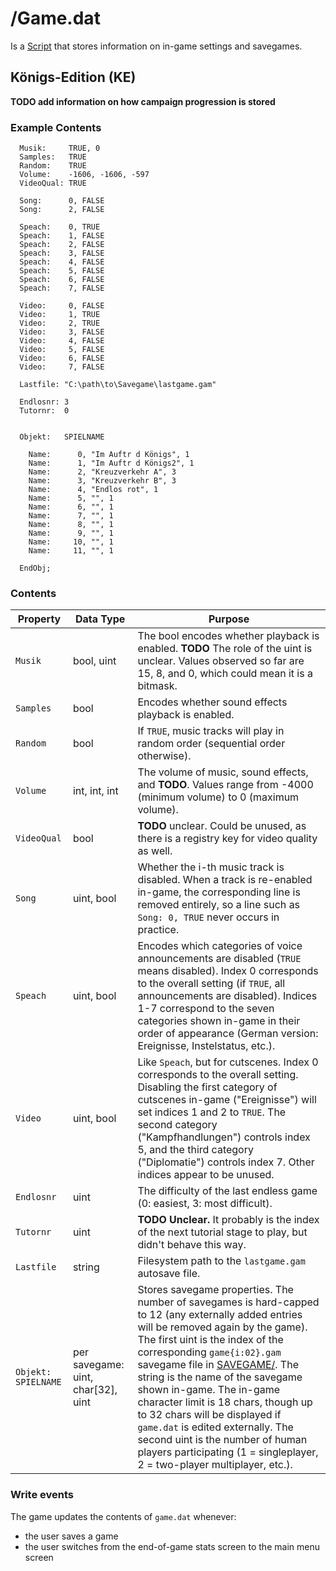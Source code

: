 # /Game.dat
Is a [Script](../file_formats/script.md) that stores information on in-game settings and savegames.

## Königs-Edition (KE)

**TODO add information on how campaign progression is stored**

### Example Contents
```
  Musik:     TRUE, 0
  Samples:   TRUE
  Random:    TRUE
  Volume:    -1606, -1606, -597
  VideoQual: TRUE
  
  Song:      0, FALSE
  Song:      2, FALSE
  
  Speach:    0, TRUE
  Speach:    1, FALSE
  Speach:    2, FALSE
  Speach:    3, FALSE
  Speach:    4, FALSE
  Speach:    5, FALSE
  Speach:    6, FALSE
  Speach:    7, FALSE
  
  Video:     0, FALSE
  Video:     1, TRUE
  Video:     2, TRUE
  Video:     3, FALSE
  Video:     4, FALSE
  Video:     5, FALSE
  Video:     6, FALSE
  Video:     7, FALSE
  
  Lastfile: "C:\path\to\Savegame\lastgame.gam"
  
  Endlosnr: 3
  Tutornr:  0
  
  
  Objekt:   SPIELNAME

    Name:      0, "Im Auftr d Königs", 1
    Name:      1, "Im Auftr d Königs2", 1
    Name:      2, "Kreuzverkehr A", 3
    Name:      3, "Kreuzverkehr B", 3
    Name:      4, "Endlos rot", 1
    Name:      5, "", 1
    Name:      6, "", 1
    Name:      7, "", 1
    Name:      8, "", 1
    Name:      9, "", 1
    Name:     10, "", 1
    Name:     11, "", 1
  
  EndObj;
```

### Contents

| Property            | Data Type                          | Purpose                                                                                                                                                                                                                                                                                                                                                                                                                                                                                                                                             |
| ------------------- | ---------------------------------- | --------------------------------------------------------------------------------------------------------------------------------------------------------------------------------------------------------------------------------------------------------------------------------------------------------------------------------------------------------------------------------------------------------------------------------------------------------------------------------------------------------------------------------------------------- |
| `Musik`             | bool, uint                         | The bool encodes whether playback is enabled. **TODO** The role of the uint is unclear. Values observed so far are 15, 8, and 0, which could mean it is a bitmask.                                                                                                                                                                                                                                                                                                                                                                                  |
| `Samples`           | bool                               | Encodes whether sound effects playback is enabled.                                                                                                                                                                                                                                                                                                                                                                                                                                                                                                  |
| `Random`            | bool                               | If `TRUE`, music tracks will play in random order (sequential order otherwise).                                                                                                                                                                                                                                                                                                                                                                                                                                                                     |
| `Volume`            | int, int, int                      | The volume of music, sound effects, and **TODO**. Values range from -4000 (minimum volume) to 0 (maximum volume).                                                                                                                                                                                                                                                                                                                                                                                                                                   |
| `VideoQual`         | bool                               | **TODO** unclear. Could be unused, as there is a registry key for video quality as well.                                                                                                                                                                                                                                                                                                                                                                                                                                                            |
| `Song`              | uint, bool                         | Whether the i-th music track is disabled. When a track is re-enabled in-game, the corresponding line is removed entirely, so a line such as `Song: 0, TRUE` never occurs in practice.                                                                                                                                                                                                                                                                                                                                                               |
| `Speach`            | uint, bool                         | Encodes which categories of voice announcements are disabled (`TRUE` means disabled). Index 0 corresponds to the overall setting (if `TRUE`, all announcements are disabled). Indices 1-7 correspond to the seven categories shown in-game in their order of appearance (German version: Ereignisse, Instelstatus, etc.).                                                                                                                                                                                                                           |
| `Video`             | uint, bool                         | Like `Speach`, but for cutscenes. Index 0 corresponds to the overall setting. Disabling the first category of cutscenes in-game ("Ereignisse") will set indices 1 and 2 to `TRUE`. The second category ("Kampfhandlungen") controls index 5, and the third category ("Diplomatie") controls index 7. Other indices appear to be unused.                                                                                                                                                                                                             |
| `Endlosnr`          | uint                               | The difficulty of the last endless game (0: easiest, 3: most difficult).                                                                                                                                                                                                                                                                                                                                                                                                                                                                            |
| `Tutornr`           | uint                               | **TODO Unclear.** It probably is the index of the next tutorial stage to play, but didn't behave this way.                                                                                                                                                                                                                                                                                                                                                                                                                                          |
| `Lastfile`          | string                             | Filesystem path to the `lastgame.gam` autosave file.                                                                                                                                                                                                                                                                                                                                                                                                                                                                                                |
| `Objekt: SPIELNAME` | per savegame: uint, char[32], uint | Stores savegame properties. The number of savegames is hard-capped to 12 (any externally added entries will be removed again by the game). The first uint is the index of the corresponding `game{i:02}.gam` savegame file in [SAVEGAME/](./savegame/index.md). The string is the name of the savegame shown in-game. The in-game character limit is 18 chars, though up to 32 chars will be displayed if `game.dat` is edited externally. The second uint is the number of human players participating (1 = singleplayer, 2 = two-player multiplayer, etc.). |

### Write events
The game updates the contents of `game.dat` whenever:
* the user saves a game
* the user switches from the end-of-game stats screen to the main menu screen
